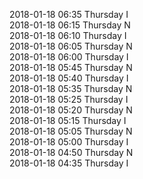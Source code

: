 2018-01-18 06:35 Thursday  I  
2018-01-18 06:15 Thursday  N  
2018-01-18 06:10 Thursday  I  
2018-01-18 06:05 Thursday  N  
2018-01-18 06:00 Thursday  I  
2018-01-18 05:45 Thursday  N  
2018-01-18 05:40 Thursday  I  
2018-01-18 05:35 Thursday  N  
2018-01-18 05:25 Thursday  I  
2018-01-18 05:20 Thursday  N  
2018-01-18 05:15 Thursday  I  
2018-01-18 05:05 Thursday  N  
2018-01-18 05:00 Thursday  I  
2018-01-18 04:50 Thursday  N  
2018-01-18 04:35 Thursday  I  
